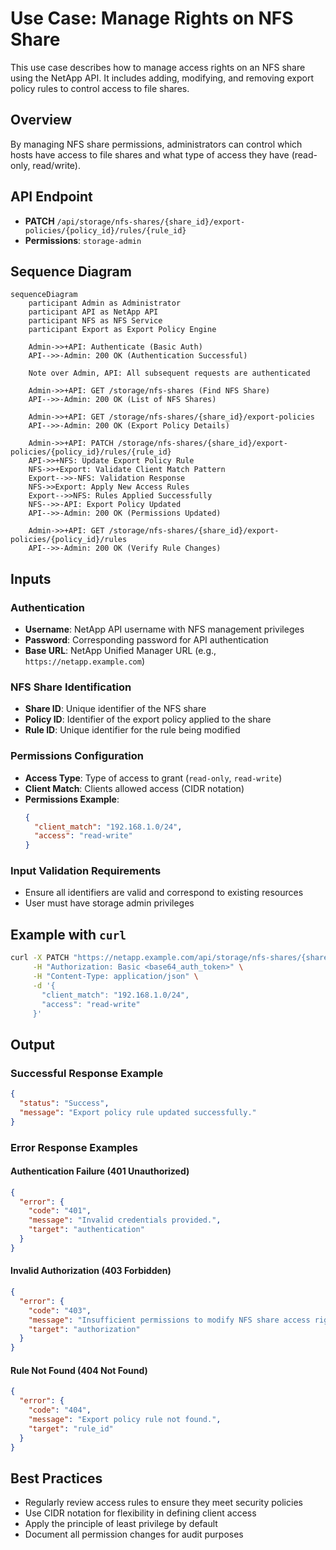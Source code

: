 # Use Case: Manage Rights on NFS Share

This use case describes how to manage access rights on an NFS share using the NetApp API. It includes adding, modifying, and removing export policy rules to control access to file shares.

## Overview

By managing NFS share permissions, administrators can control which hosts have access to file shares and what type of access they have (read-only, read/write).

## API Endpoint

- **PATCH** `/api/storage/nfs-shares/{share_id}/export-policies/{policy_id}/rules/{rule_id}`
- **Permissions**: `storage-admin`

## Sequence Diagram

```mermaid
sequenceDiagram
    participant Admin as Administrator
    participant API as NetApp API
    participant NFS as NFS Service
    participant Export as Export Policy Engine

    Admin->>+API: Authenticate (Basic Auth)
    API-->>-Admin: 200 OK (Authentication Successful)

    Note over Admin, API: All subsequent requests are authenticated

    Admin->>+API: GET /storage/nfs-shares (Find NFS Share)
    API-->>-Admin: 200 OK (List of NFS Shares)

    Admin->>+API: GET /storage/nfs-shares/{share_id}/export-policies
    API-->>-Admin: 200 OK (Export Policy Details)

    Admin->>+API: PATCH /storage/nfs-shares/{share_id}/export-policies/{policy_id}/rules/{rule_id}
    API->>+NFS: Update Export Policy Rule
    NFS->>+Export: Validate Client Match Pattern
    Export-->>-NFS: Validation Response
    NFS->>Export: Apply New Access Rules
    Export-->>NFS: Rules Applied Successfully
    NFS-->>-API: Export Policy Updated
    API-->>-Admin: 200 OK (Permissions Updated)

    Admin->>+API: GET /storage/nfs-shares/{share_id}/export-policies/{policy_id}/rules
    API-->>-Admin: 200 OK (Verify Rule Changes)
```

## Inputs

### Authentication

- **Username**: NetApp API username with NFS management privileges
- **Password**: Corresponding password for API authentication
- **Base URL**: NetApp Unified Manager URL (e.g., `https://netapp.example.com`)

### NFS Share Identification

- **Share ID**: Unique identifier of the NFS share
- **Policy ID**: Identifier of the export policy applied to the share
- **Rule ID**: Unique identifier for the rule being modified

### Permissions Configuration

- **Access Type**: Type of access to grant (`read-only`, `read-write`)
- **Client Match**: Clients allowed access (CIDR notation)
- **Permissions Example**:
  ```json
  {
    "client_match": "192.168.1.0/24",
    "access": "read-write"
  }
  ```

### Input Validation Requirements

- Ensure all identifiers are valid and correspond to existing resources
- User must have storage admin privileges

## Example with `curl`

```bash
curl -X PATCH "https://netapp.example.com/api/storage/nfs-shares/{share_id}/export-policies/{policy_id}/rules/{rule_id}" \
     -H "Authorization: Basic <base64_auth_token>" \
     -H "Content-Type: application/json" \
     -d '{
       "client_match": "192.168.1.0/24",
       "access": "read-write"
     }'
```

## Output

### Successful Response Example

```json
{
  "status": "Success",
  "message": "Export policy rule updated successfully."
}
```

### Error Response Examples

#### Authentication Failure (401 Unauthorized)

```json
{
  "error": {
    "code": "401",
    "message": "Invalid credentials provided.",
    "target": "authentication"
  }
}
```

#### Invalid Authorization (403 Forbidden)

```json
{
  "error": {
    "code": "403",
    "message": "Insufficient permissions to modify NFS share access rights.",
    "target": "authorization"
  }
}
```

#### Rule Not Found (404 Not Found)

```json
{
  "error": {
    "code": "404",
    "message": "Export policy rule not found.",
    "target": "rule_id"
  }
}
```

## Best Practices

- Regularly review access rules to ensure they meet security policies
- Use CIDR notation for flexibility in defining client access
- Apply the principle of least privilege by default
- Document all permission changes for audit purposes
